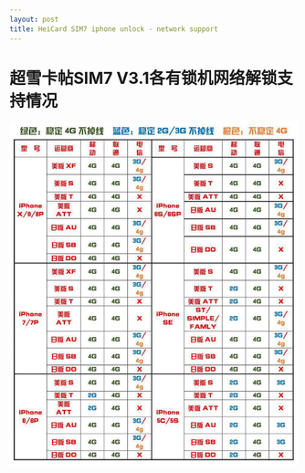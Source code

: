 ```yaml
---
layout: post
title: HeiCard SIM7 iphone unlock - network support
---
```


# 超雪卡帖SIM7 V3.1各有锁机网络解锁支持情况

![sim7](/images/sim7-iphone-unlock.jpg)

